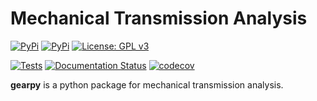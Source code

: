 # Mechanical Transmission Analysis

[![PyPi](https://img.shields.io/pypi/v/gearpy)](https://pypi.org/project/gearpy/)
[![PyPi](https://img.shields.io/pypi/pyversions/gearpy.svg)](https://pypi.org/project/gearpy/)
[![License: GPL v3](https://img.shields.io/badge/License-GPLv3-blue.svg)](https://github.com/AndreaBlengino/gearpy/blob/v0.1.0/LICENSE)

[![Tests](https://github.com/AndreaBlengino/gearpy/actions/workflows/tests.yml/badge.svg?branch=master)](https://github.com/AndreaBlengino/gearpy/actions/workflows/tests.yml)
[![Documentation Status](https://readthedocs.org/projects/gearpy/badge/?version=latest)](https://gearpy.readthedocs.io/en/latest/?badge=latest)
[![codecov](https://codecov.io/gh/AndreaBlengino/gearpy/graph/badge.svg?token=4JHzii1LrK)](https://codecov.io/gh/AndreaBlengino/gearpy)

**gearpy** is a python package for mechanical transmission analysis.
